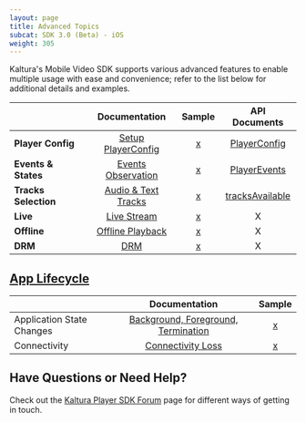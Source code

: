 ```yaml
---
layout: page
title: Advanced Topics
subcat: SDK 3.0 (Beta) - iOS
weight: 305
---
```


Kaltura's Mobile Video SDK supports various advanced features to enable multiple usage with ease and convenience; refer to the list below for additional details and examples.




|                    |      Documentation                        | Sample | API Documents                                    |
|:-------------------|:-----------------------------------------:|:------:|:-------------------------------------------:|
|**Player Config**   |[Setup PlayerConfig][playerConfigDocs]     | [x]()  | [PlayerConfig][playerConfigSwiftDocs]       |
|**Events & States** |[Events Observation][eventsObservationDocs]| [x]()  | [PlayerEvents][eventsObservationSwiftDocs]  |
|**Tracks Selection**|[Audio & Text Tracks][Audio&TextTracksDocs]| [x]()  | [tracksAvailable][Audio&TextTracksSwiftDocs]|
|**Live**            |[Live Stream][Live Stream Docs]            | [x]()  | X                                           |
|**Offline**         |[Offline Playback][Offline Playback Docs]  | [x]()  | X                                           |
|**DRM**             |[DRM]                                      | [x]()  | X                                           |

[playerConfigDocs]:https://vpaas.kaltura.com/documentation/Mobile-Video-Player-SDKs/v3_iOS_PlayerConfig.html
[playerConfigSwiftDocs]:https://kaltura.github.io/playkit/api/ios/Classes/PlayerConfig.html 
[eventsObservationDocs]:https://vpaas.kaltura.com/documentation/Mobile-Video-Player-SDKs/v3_iOS_EventsAndStates.html
[eventsObservationSwiftDocs]:https://kaltura.github.io/playkit/api/ios/Classes/PlayerEvents.html
[Audio&TextTracksDocs]:https://vpaas.kaltura.com/documentation/Mobile-Video-Player-SDKs/v3_iOS_TracksSelection.html
[Audio&TextTracksSwiftDocs]: https://kaltura.github.io/playkit/api/ios/Classes/PlayerEvents/tracksAvailable.html#/s:FCC7PlayKit12PlayerEvents15tracksAvailablecFT6tracksCS_8PKTracks_S1_
[Live Stream Docs]:https://vpaas.kaltura.com/documentation/Mobile-Video-Player-SDKs/v3_iOS_Live.html
[Live Stream SwiftDocs]: http://
[Offline Playback Docs]:https://vpaas.kaltura.com/documentation/Mobile-Video-Player-SDKs/v3_iOS_Offline.html
[Offline Playback SwiftDocs]: http://
[DRM]: v3_iOS_DRM


## [App Lifecycle](hhttps://vpaas.kaltura.com/documentation/Mobile-Video-Player-SDKs/v3_iOS_AppLifecycle.html)  
 

|                           |         Documentation                                            | Sample |
|:--------------------------|:----------------------------------------------------------------:|:------:|
| Application State Changes | [Background, Foreground, Termination][application-state-changes] | [x]()  |
| Connectivity              | [Connectivity Loss][connectivityLoss]                            | [x]()  |

[application-state-changes]: https://vpaas.kaltura.com/documentation/Mobile-Video-Player-SDKs/v3_iOS_AppLifecycle.html#application-state-changes
[connectivityLoss]: https://vpaas.kaltura.com/documentation/Mobile-Video-Player-SDKs/v3_iOS_AppLifecycle.html#connectivity



## Have Questions or Need Help?

Check out the [Kaltura Player SDK Forum](https://forum.kaltura.org/c/playkit) page for different ways of getting in touch.
 	
